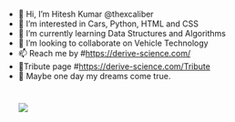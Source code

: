 - 👋 Hi, I’m Hitesh Kumar @thexcaliber
- 👀 I’m interested in Cars, Python, HTML and CSS
- 🌱 I’m currently learning Data Structures and Algorithms
- 💞️ I’m looking to collaborate on Vehicle Technology 
- 📫 Reach me by #https://derive-science.com/
- 📑Tribute page #https://derive-science.com/Tribute
- 🎀 Maybe one day my dreams come true.
  # <img src="https://www.codewars.com/users/thexcaliber/badges/large">

<!---
thexcaliber/thexcaliber is a ✨ special ✨ repository because its `README.md` (this file) appears on your GitHub profile.
You can click the Preview link to take a look at your changes.
--->
